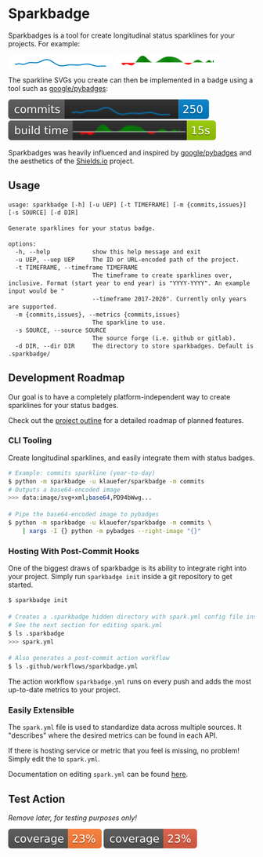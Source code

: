 # Sparkbadge 


Sparkbadges is a tool for create longitudinal status sparklines for your projects. For example:

![trend](examples/trend.svg)
![hist_trend](examples/hist_trend.svg)

The sparkline SVGs you create can then be implemented in a badge using a tool such as [google/pybadges](https://github.com/google/pybadges):

![commits](examples/commits.svg)
![build_time](examples/build_time.svg)

Sparkbadges was heavily influenced and inspired by [google/pybadges](https://github.com/google/pybadges) and the aesthetics of the [Shields.io](https://github.com/badges/shields) project.

## Usage

```
usage: sparkbadge [-h] [-u UEP] [-t TIMEFRAME] [-m {commits,issues}] [-s SOURCE] [-d DIR]

Generate sparklines for your status badge.

options:
  -h, --help            show this help message and exit
  -u UEP, --uep UEP     The ID or URL-encoded path of the project.
  -t TIMEFRAME, --timeframe TIMEFRAME
                        The timeframe to create sparklines over, inclusive. Format (start year to end year) is "YYYY-YYYY". An example input would be "
                        --timeframe 2017-2020". Currently only years are supported.
  -m {commits,issues}, --metrics {commits,issues}
                        The sparkline to use.
  -s SOURCE, --source SOURCE
                        The source forge (i.e. github or gitlab).
  -d DIR, --dir DIR     The directory to store sparkbadges. Default is .sparkbadge/
```

## Development Roadmap

Our goal is to have a completely platform-independent way to create sparklines for your status badges.

Check out the [project outline](docs/outline.md) for a detailed roadmap of planned features.

### CLI Tooling

Create longitudinal sparklines, and easily integrate them with status badges.

```sh
# Example: commits sparkline (year-to-day)
$ python -m sparkbadge -u klauefer/sparkbadge -m commits
# Outputs a base64-encoded image
>>> data:image/svg+xml;base64,PD94bWwg...

# Pipe the base64-encoded image to pybadges
$ python -m sparkbadge -u klauefer/sparkbadge -m commits \
    | xargs -I {} python -m pybadges --right-image "{}"
```

### Hosting With Post-Commit Hooks

One of the biggest draws of sparkbadge is its ability to integrate right into your project. Simply run `sparkbadge init` inside a git repository to get started.

```sh
$ sparkbadge init

# Creates a .sparkbadge hidden directory with spark.yml config file inside
# See the next section for editing spark.yml
$ ls .sparkbadge
>>> spark.yml

# Also generates a post-commit action workflow
$ ls .github/workflows/sparkbadge.yml
```

The action workflow `sparkbadge.yml` runs on every push and adds the most up-to-date metrics to your project. 

### Easily Extensible

The `spark.yml` file is used to standardize data across multiple sources. It "describes" where the desired metrics can be found in each API. 

If there is hosting service or metric that you feel is missing, no problem! Simply edit the to `spark.yml`.

Documentation on editing `spark.yml` can be found [here](docs/extending-sparkbadge.md).


## Test Action

*Remove later, for testing purposes only!*

![Test Badge](.sparkbadge/test_badge.svg)
![Test Badge](.sparkbadge/test_badge2.svg)
